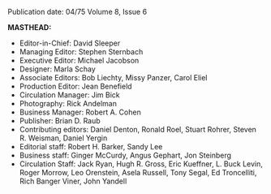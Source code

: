Publication date: 04/75
Volume 8, Issue 6

**MASTHEAD:**
- Editor-in-Chief: David Sleeper
- Managing Editor: Stephen Sternbach
- Executive Editor: Michael Jacobson
- Designer: Marla Schay
- Associate Editors: Bob Liechty, Missy Panzer, Carol Eliel
- Production Editor: Jean Benefield
- Circulation Manager: Jim Bick
- Photography: Rick Andelman
- Business Manager: Robert A. Cohen
- Publisher: Brian D. Raub
- Contributing editors: Daniel Denton, Ronald Roel, Stuart Rohrer, Steven R. Weisman, Daniel Yergin
- Editorial staff: Robert H. Barker, Sandy Lee
- Business staff: Ginger McCurdy, Angus Gephart, Jon Steinberg
- Circulation Staff: Jack Ryan, Hugh R. Gross, Eric Kueffner, L. Buck Levin, Roger Morrow, Leo Orenstein, Asela Russell, Tony Segal, Ed Troncelliti, Rich Banger Viner, John Yandell

